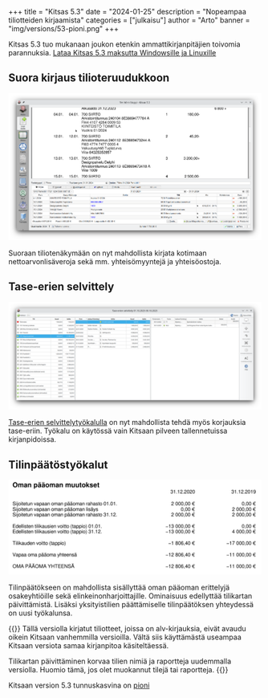 +++
title = "Kitsas 5.3"
date = "2024-01-25"
description = "Nopeampaa tiliotteiden kirjaamista"
categories = ["julkaisu"]
author = "Arto"
banner = "img/versions/53-pioni.png"
+++  

Kitsas 5.3 tuo mukanaan joukon etenkin ammattikirjanpitäjien toivomia parannuksia. [Lataa Kitsas 5.3 maksutta Windowsille ja Linuxille](/lataa)


## Suora kirjaus tilioteruudukkoon

<img src="/img/screenshots/tiliote53.png" class="img-responsive"/>


Suoraan tiliotenäkymään on nyt mahdollista kirjata kotimaan nettoarvonlisäveroja sekä mm. yhteisömyyntejä ja yhteisöostoja.


## Tase-erien selvittely

<img src="/img/fi/raportit/selvittely.png" class="img-responsive"/>

[Tase-erien selvittelytyökalulla](/docs/raportit/taseerittely/selvittely/) on nyt mahdollista tehdä myös korjauksia tase-eriin. Työkalu on käytössä vain Kitsaan pilveen tallennetuissa kirjanpidoissa.


## Tilinpäätöstyökalut

<img src="/img/screenshots/omapaaomaoy.png" class="img-responsive"/>

Tilinpäätökseen on mahdollista sisällyttää oman pääoman erittelyjä osakeyhtiöille sekä elinkeinonharjoittajille. Ominaisuus edellyttää tilikartan päivittämistä. Lisäksi yksityistilien päättämiselle tilinpäätöksen yhteydessä on uusi työkalunsa.

{{<alert title="Huomattavaa päivittämisessä">}}
Tällä versiolla kirjatut tiliotteet, joissa on alv-kirjauksia, eivät avaudu oikein Kitsaan vanhemmilla versioilla. Vältä siis käyttämästä useampaa Kitsaan versiota samaa kirjanpitoa käsiteltäessä.

Tilikartan päivittäminen korvaa tilien nimiä ja raportteja uudemmalla versiolla. Huomio tämä, jos olet muokannut tilejä tai raportteja.
{{</alert>}}

Kitsaan version 5.3 tunnuskasvina on [pioni](https://fi.wikipedia.org/wiki/Pionit)